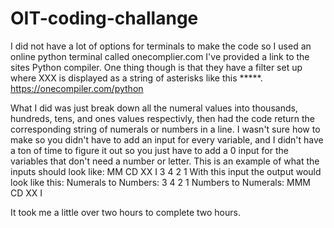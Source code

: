 # OIT-coding-challange
I did not have a lot of options for terminals to make the code so I used an online python terminal called onecomplier.com I've provided a link to the sites Python compiler. One thing though is that they have a filter set up where XXX is displayed as a string of asterisks like this *****.
https://onecompiler.com/python

What I did was just break down all the numeral values into thousands, hundreds, tens, and ones values respectivly, then had the code return the corresponding string of numerals or numbers in a line. I wasn't sure how to make so you didn't have to add an input for every variable, and I didn't have a ton of time to figure it out so you just have to add a 0 input for the variables that don't need a number or letter. This is an example of what the inputs should look like:
MM
CD
XX
I
3
4
2
1
With this input the output would look like this:
Numerals to Numbers:
3 4 2 1
Numbers to Numerals:
MMM CD XX I

It took me a little over two hours to complete two hours.

